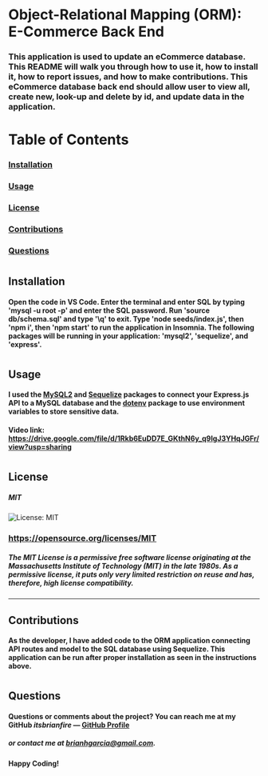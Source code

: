 # Object-Relational Mapping (ORM): E-Commerce Back End
  ### This application is used to update an eCommerce database. This README will walk you through how to use it, how to install it, how to report issues, and how to make contributions. This eCommerce database back end should allow user to view all, create new, look-up and delete by id, and update data in the application.
  
  # Table of Contents  
  ### [Installation](#installation)
  ### [Usage](#usage) 
  ### [License](#license) 
  ### [Contributions](#contributions) 
  ### [Questions](#questions) 
  
  #
  ## Installation
  #### Open the code in VS Code. Enter the terminal and enter SQL by typing 'mysql -u root -p' and enter the SQL password. Run 'source db/schema.sql' and type '\q' to exit. Type 'node seeds/index.js', then 'npm i', then 'npm start' to run the application in Insomnia. The following packages will be running in your application: 'mysql2', 'sequelize', and 'express'.

  #
  ## Usage
  #### I used the [MySQL2](https://www.npmjs.com/package/mysql2) and [Sequelize](https://www.npmjs.com/package/sequelize) packages to connect your Express.js API to a MySQL database and the [dotenv](https://www.npmjs.com/package/dotenv) package to use environment variables to store sensitive data.

  #### Video link: https://drive.google.com/file/d/1Rkb6EuDD7E_GKthN6y_q9IgJ3YHqJGFr/view?usp=sharing
  #
  ## License
  ##### MIT

  ![License: MIT](https://img.shields.io/badge/License-MIT-yellow.svg)
  ### https://opensource.org/licenses/MIT
  #####  The MIT License is a permissive free software license originating at the Massachusetts Institute of Technology (MIT) in the late 1980s. As a permissive license, it puts only very limited restriction on reuse and has, therefore, high license compatibility.

  ---
  
  ## Contributions
  #### As the developer, I have added code to the ORM application connecting API routes and model to the SQL database using Sequelize. This application can be run after proper installation as seen in the instructions above. 
  
  #
  ## Questions
  #### Questions or comments about the project? You can reach me at my GitHub *itsbrianfire* — [GitHub Profile](https://www.github.com/itsbrianfire)
  ##### or contact me at brianhgarcia@gmail.com.

  #### Happy Coding!
